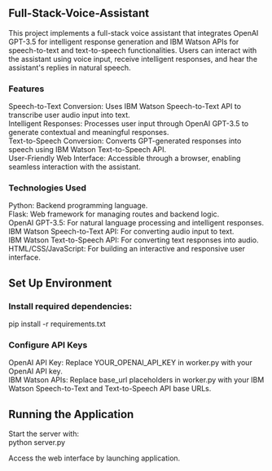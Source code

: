 ## Full-Stack-Voice-Assistant</br>
This project implements a full-stack voice assistant that integrates OpenAI GPT-3.5 for intelligent response generation and IBM Watson APIs for speech-to-text and text-to-speech functionalities. Users can interact with the assistant using voice input, receive intelligent responses, and hear the assistant's replies in natural speech.</br>

### Features </br>
Speech-to-Text Conversion: Uses IBM Watson Speech-to-Text API to transcribe user audio input into text.</br>
Intelligent Responses: Processes user input through OpenAI GPT-3.5 to generate contextual and meaningful responses.</br>
Text-to-Speech Conversion: Converts GPT-generated responses into speech using IBM Watson Text-to-Speech API.</br>
User-Friendly Web Interface: Accessible through a browser, enabling seamless interaction with the assistant.</br>

### Technologies Used </br>
Python: Backend programming language.</br>
Flask: Web framework for managing routes and backend logic.</br>
OpenAI GPT-3.5: For natural language processing and intelligent responses.</br>
IBM Watson Speech-to-Text API: For converting audio input to text.</br>
IBM Watson Text-to-Speech API: For converting text responses into audio.</br>
HTML/CSS/JavaScript: For building an interactive and responsive user interface.</br>

## Set Up Environment

### Install required dependencies:</br>
pip install -r requirements.txt

### Configure API Keys</br>
OpenAI API Key: Replace YOUR_OPENAI_API_KEY in worker.py with your OpenAI API key.</br>
IBM Watson APIs: Replace base_url placeholders in worker.py with your IBM Watson Speech-to-Text and Text-to-Speech API base URLs.</br>

## Running the Application </br>
Start the server with:</br>
python server.py</br>

Access the web interface by launching application.</br>
